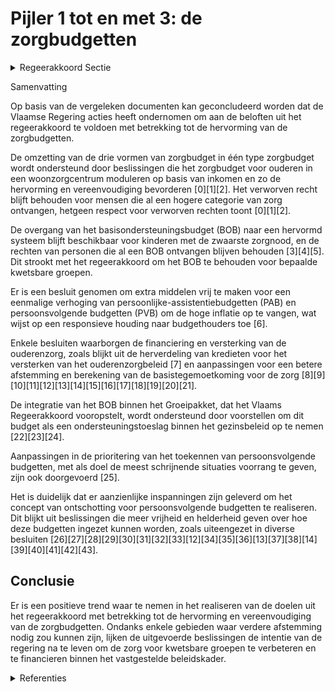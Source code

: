 # Pijler 1 tot en met 3: de zorgbudgetten

<details>
        <summary>Regeerakkoord Sectie </summary>
        <p>1.2.4.1 Pijler 1 tot en met 3: de zorgbudgetten De drie vormen van zorgbudget worden hervormd tot 1 type zorgbudget met 1 uniek inschalingsinstrument (BelRAI). Er wordt daarbij respect opgebracht voor verworven rechten. Met deze hervorming verdwijnt het concept van basisondersteuningsbudget (BOB) behalve voor de kinderen die recht hebben op dit budget ten gevolge van de zwaarste inschaling in de zorgtoeslag uit het groeipakket. We zetten daarbij in op extra middelen o.a. voor de persoonsvol-gende budgetten. We moeten de middelen prioritair inzetten op ondersteuning. Door de ontschotting zullen deze persoons-volgende budgetten ook inzetbaar zijn in voorzieningen buiten het VAPH als de inschaling hiertoe toegang opent. We vereenvoudigen en versterken het zorgbudget ouderen met het oog op een betere betaalbaarheid van het woonzorg-centrum, waarbij we de aanrekening van (on)roerende goederen in het inkomens-onderzoek herzien naar marktconforme tarieven om zo het onrechtvaardig verschil weg te werken tussen de oudere die zijn woning heeft verkocht en de oudere die zijn woning verhuurt. Voor de bewoners van een WZC wordt het zorgbudget enkel gemoduleerd op basis van het inkomen. Zo maken we het eenvoudiger en verhogen we de betaal-baarheid van het WZC. </p>
        </details> 

Samenvatting

Op basis van de vergeleken documenten kan geconcludeerd worden dat de Vlaamse Regering acties heeft ondernomen om aan de beloften uit het regeerakkoord te voldoen met betrekking tot de hervorming van de zorgbudgetten.

De omzetting van de drie vormen van zorgbudget in één type zorgbudget wordt ondersteund door beslissingen die het zorgbudget voor ouderen in een woonzorgcentrum moduleren op basis van inkomen en zo de hervorming en vereenvoudiging bevorderen \[0\]\[1\]\[2\]. Het verworven recht blijft behouden voor mensen die al een hogere categorie van zorg ontvangen, hetgeen respect voor verworven rechten toont \[0\]\[1\]\[2\].

De overgang van het basisondersteuningsbudget (BOB) naar een hervormd systeem blijft beschikbaar voor kinderen met de zwaarste zorgnood, en de rechten van personen die al een BOB ontvangen blijven behouden \[3\]\[4\]\[5\]. Dit strookt met het regeerakkoord om het BOB te behouden voor bepaalde kwetsbare groepen.

Er is een besluit genomen om extra middelen vrij te maken voor een eenmalige verhoging van persoonlijke-assistentiebudgetten (PAB) en persoonsvolgende budgetten (PVB) om de hoge inflatie op te vangen, wat wijst op een responsieve houding naar budgethouders toe \[6\].

Enkele besluiten waarborgen de financiering en versterking van de ouderenzorg, zoals blijkt uit de herverdeling van kredieten voor het versterken van het ouderenzorgbeleid \[7\] en aanpassingen voor een betere afstemming en berekening van de basistegemoetkoming voor de zorg \[8\]\[9\]\[10\]\[11\]\[12\]\[13\]\[14\]\[15\]\[16\]\[17\]\[18\]\[19\]\[20\]\[21\].

De integratie van het BOB binnen het Groeipakket, dat het Vlaams Regeerakkoord vooropstelt, wordt ondersteund door voorstellen om dit budget als een ondersteuningstoeslag binnen het gezinsbeleid op te nemen \[22\]\[23\]\[24\].

Aanpassingen in de prioritering van het toekennen van persoonsvolgende budgetten, met als doel de meest schrijnende situaties voorrang te geven, zijn ook doorgevoerd \[25\].

Het is duidelijk dat er aanzienlijke inspanningen zijn geleverd om het concept van ontschotting voor persoonsvolgende budgetten te realiseren. Dit blijkt uit beslissingen die meer vrijheid en helderheid geven over hoe deze budgetten ingezet kunnen worden, zoals uiteengezet in diverse besluiten \[26\]\[27\]\[28\]\[29\]\[30\]\[31\]\[32\]\[33\]\[12\]\[34\]\[35\]\[36\]\[13\]\[37\]\[38\]\[14\]\[39\]\[40\]\[41\]\[42\]\[43\].

## Conclusie

Er is een positieve trend waar te nemen in het realiseren van de doelen uit het regeerakkoord met betrekking tot de hervorming en vereenvoudiging van de zorgbudgetten. Ondanks enkele gebieden waar verdere afstemming nodig zou kunnen zijn, lijken de uitgevoerde beslissingen de intentie van de regering na te leven om de zorg voor kwetsbare groepen te verbeteren en te financieren binnen het vastgestelde beleidskader.

<details>
        <summary> Referenties</summary>
        
**[\[0\]](https://beslissingenvlaamseregering.vlaanderen.be/?search=Zorgbudget%20voor%20ouderen%20met%20een%20zorgnood%20in%20een%20woonzorgcentrum%3A%20wijzigingsbesluit&dateOption=select&startDate=2023-02-03T09%3A00%3A00Z&endDate=2023-02-03T09%3A00%3A00Z)** : **(2023-02-03)** Zorgbudget voor ouderen met een zorgnood in een woonzorgcentrum: wijzigingsbesluit 

**[\[1\]](https://beslissingenvlaamseregering.vlaanderen.be/?search=Zorgbudget%20voor%20ouderen%20met%20een%20zorgnood%20in%20een%20woonzorgcentrum%3A%20wijzigingsbesluit&dateOption=select&startDate=2023-03-24T09%3A00%3A00Z&endDate=2023-03-24T09%3A00%3A00Z)** : **(2023-03-24)** Zorgbudget voor ouderen met een zorgnood in een woonzorgcentrum: wijzigingsbesluit 

**[\[2\]](https://beslissingenvlaamseregering.vlaanderen.be/?search=Zorgbudget%20voor%20ouderen%20met%20een%20zorgnood&dateOption=select&startDate=2022-12-16T09%3A00%3A00Z&endDate=2022-12-16T09%3A00%3A00Z)** : **(2022-12-16)** Zorgbudget voor ouderen met een zorgnood 

**[\[3\]](https://beslissingenvlaamseregering.vlaanderen.be/?search=Vlaamse%20sociale%20bescherming%3A%20wijziging%20regeling%20basisondersteuningsbudget&dateOption=select&startDate=2020-09-25T08%3A00%3A00Z&endDate=2020-09-25T08%3A00%3A00Z)** : **(2020-09-25)** Vlaamse sociale bescherming: wijziging regeling basisondersteuningsbudget 

**[\[4\]](https://beslissingenvlaamseregering.vlaanderen.be/?search=Vlaamse%20sociale%20bescherming%3A%20wijzigingen%20met%20betrekking%20tot%20basisondersteuningsbudget&dateOption=select&startDate=2020-11-20T09%3A00%3A00Z&endDate=2020-11-20T09%3A00%3A00Z)** : **(2020-11-20)** Vlaamse sociale bescherming: wijzigingen met betrekking tot basisondersteuningsbudget 

**[\[5\]](https://beslissingenvlaamseregering.vlaanderen.be/?search=Vlaamse%20sociale%20bescherming%3A%20wijziging%20basisondersteuningsbudget&dateOption=select&startDate=2020-12-23T16%3A30%3A00Z&endDate=2020-12-23T16%3A30%3A00Z)** : **(2020-12-23)** Vlaamse sociale bescherming: wijziging basisondersteuningsbudget 

**[\[6\]](https://beslissingenvlaamseregering.vlaanderen.be/?search=E%C3%A9nmalige%20verhoging%20persoonlijke-assitentiebudgetten%20en%20persoonsvolgende%20budgetten%20voor%20personen%20met%20een%20handicap&dateOption=select&startDate=2022-11-25T11%3A00%3A00Z&endDate=2022-11-25T11%3A00%3A00Z)** : **(2022-11-25)** Eénmalige verhoging persoonlijke-assitentiebudgetten en persoonsvolgende budgetten voor personen met een handicap 

**[\[7\]](https://beslissingenvlaamseregering.vlaanderen.be/?search=Herverdeling%20provisioneel%20krediet%3A%20versterking%20ouderenzorgbeleid&dateOption=select&startDate=2023-12-22T09%3A00%3A00Z&endDate=2023-12-22T09%3A00%3A00Z)** : **(2023-12-22)** Herverdeling provisioneel krediet: versterking ouderenzorgbeleid 

**[\[8\]](https://beslissingenvlaamseregering.vlaanderen.be/?search=Wijzigingen%20berekening%20basistegemoetkoming%20zorg%20in%20woonzorgcentra%2C%20centra%20voor%20kortverblijf%20en%20centra%20voor%20dagverzorging&dateOption=select&startDate=2020-04-24T08%3A00%3A00Z&endDate=2020-04-24T08%3A00%3A00Z)** : **(2020-04-24)** Wijzigingen berekening basistegemoetkoming zorg in woonzorgcentra, centra voor kortverblijf en centra voor dagverzorging 

**[\[9\]](https://beslissingenvlaamseregering.vlaanderen.be/?search=Informatiseringstrajecten%20residenti%C3%ABle%20ouderenzorg%3A%20uitbetaling%20subsidieschijven&dateOption=select&startDate=2019-11-08T09%3A00%3A00Z&endDate=2019-11-08T09%3A00%3A00Z)** : **(2019-11-08)** Informatiseringstrajecten residentiële ouderenzorg: uitbetaling subsidieschijven 

**[\[10\]](https://beslissingenvlaamseregering.vlaanderen.be/?search=Aanpassing%20grenswaarden%20BelRAI%20Screener%3A%20wijzigingsbesluit&dateOption=select&startDate=2022-05-13T08%3A00%3A00Z&endDate=2022-05-13T08%3A00%3A00Z)** : **(2022-05-13)** Aanpassing grenswaarden BelRAI Screener: wijzigingsbesluit 

**[\[11\]](https://beslissingenvlaamseregering.vlaanderen.be/?search=Berekening%20financiering%20voorzieningen%20residenti%C3%ABle%20ouderenzorg%3A%20eCalcura&dateOption=select&startDate=2023-11-23T16%3A00%3A00Z&endDate=2023-11-23T16%3A00%3A00Z)** : **(2023-11-23)** Berekening financiering voorzieningen residentiële ouderenzorg: eCalcura 

**[\[12\]](https://beslissingenvlaamseregering.vlaanderen.be/?search=Experiment%20voor%20de%20gedeeltelijke%20terbeschikkingstelling%20van%20budgetten%20voor%20niet-rechtstreeks%20toegankelijke%20zorg%20en%20ondersteuning%20aan%20personen%20met%20een%20handicap%20in%20prioriteitengroep%20twee&dateOption=select&startDate=2022-07-15T08%3A00%3A00Z&endDate=2022-07-15T08%3A00%3A00Z)** : **(2022-07-15)** Experiment voor de gedeeltelijke terbeschikkingstelling van budgetten voor niet-rechtstreeks toegankelijke zorg en ondersteuning aan personen met een handicap in prioriteitengroep twee 

**[\[13\]](https://beslissingenvlaamseregering.vlaanderen.be/?search=Experiment%20voor%20de%20gedeeltelijke%20terbeschikkingstelling%20van%20budgetten%20voor%20niet-rechtstreeks%20toegankelijke%20zorg%20en%20ondersteuning%20aan%20personen%20met%20een%20handicap%20in%20prioriteitengroep%20twee&dateOption=select&startDate=2022-09-16T08%3A00%3A00Z&endDate=2022-09-16T08%3A00%3A00Z)** : **(2022-09-16)** Experiment voor de gedeeltelijke terbeschikkingstelling van budgetten voor niet-rechtstreeks toegankelijke zorg en ondersteuning aan personen met een handicap in prioriteitengroep twee 

**[\[14\]](https://beslissingenvlaamseregering.vlaanderen.be/?search=Berekening%20financiering%20voorzieningen%20residenti%C3%ABle%20ouderenzorg%3A%20e-Calcura&dateOption=select&startDate=2023-07-07T09%3A00%3A00Z&endDate=2023-07-07T09%3A00%3A00Z)** : **(2023-07-07)** Berekening financiering voorzieningen residentiële ouderenzorg: e-Calcura 

**[\[15\]](https://beslissingenvlaamseregering.vlaanderen.be/?search=Vaststelling%20investeringssubsidie%20en%20de%20bouwtechnische%20en%20bouwfysische%20normen%20woonzorgvoorzieningen&dateOption=select&startDate=2019-12-13T09%3A00%3A00Z&endDate=2019-12-13T09%3A00%3A00Z)** : **(2019-12-13)** Vaststelling investeringssubsidie en de bouwtechnische en bouwfysische normen woonzorgvoorzieningen 

**[\[16\]](https://beslissingenvlaamseregering.vlaanderen.be/?search=Kinderopvang%3A%20wijziging%20diverse%20regelingen%20over%20de%20basissubsidie%2C%20de%20gelijkschakeling%20subsidies%20inkomenstarief%20en%20de%20transitiesubsidie&dateOption=select&startDate=2023-01-13T09%3A00%3A00Z&endDate=2023-01-13T09%3A00%3A00Z)** : **(2023-01-13)** Kinderopvang: wijziging diverse regelingen over de basissubsidie, de gelijkschakeling subsidies inkomenstarief en de transitiesubsidie 

**[\[17\]](https://beslissingenvlaamseregering.vlaanderen.be/?search=Verhogen%20plafond%20en%20aanpassing%20betaalmomenten%20derde%20luik%20gezondheidsinstellingen&dateOption=select&startDate=2020-05-15T08%3A00%3A00Z&endDate=2020-05-15T08%3A00%3A00Z)** : **(2020-05-15)** Verhogen plafond en aanpassing betaalmomenten derde luik gezondheidsinstellingen 

**[\[18\]](https://beslissingenvlaamseregering.vlaanderen.be/?search=Subsidieregeling%20voor%20vergunde%20bijstandsorganisaties%20PVB%20en%20PAB%3A%20wijzigingsbesluit&dateOption=select&startDate=2021-04-23T08%3A00%3A00Z&endDate=2021-04-23T08%3A00%3A00Z)** : **(2021-04-23)** Subsidieregeling voor vergunde bijstandsorganisaties PVB en PAB: wijzigingsbesluit 

**[\[19\]](https://beslissingenvlaamseregering.vlaanderen.be/?search=Plan%20Vlaamse%20Veerkracht%3A%20Uitrol%20uitbreidingsbeleid%202021%20voor%20personen%20met%20een%20handicap%20met%20ondersteuningsnoden&dateOption=select&startDate=2021-07-16T06%3A00%3A00Z&endDate=2021-07-16T06%3A00%3A00Z)** : **(2021-07-16)** Plan Vlaamse Veerkracht: Uitrol uitbreidingsbeleid 2021 voor personen met een handicap met ondersteuningsnoden 

**[\[20\]](https://beslissingenvlaamseregering.vlaanderen.be/?search=Uitbreiding%20spoedprocedure%20aanvraag%20persoonsvolgend%20budget&dateOption=select&startDate=2023-12-22T09%3A00%3A00Z&endDate=2023-12-22T09%3A00%3A00Z)** : **(2023-12-22)** Uitbreiding spoedprocedure aanvraag persoonsvolgend budget 

**[\[21\]](https://beslissingenvlaamseregering.vlaanderen.be/?search=Vlaams%20intersectoraal%20akkoord%20%28VIA6%29%3A%20maatregelen%20kwaliteit%20ouderenzorg&dateOption=select&startDate=2021-06-25T08%3A00%3A00Z&endDate=2021-06-25T08%3A00%3A00Z)** : **(2021-06-25)** Vlaams intersectoraal akkoord (VIA6): maatregelen kwaliteit ouderenzorg 

**[\[22\]](https://beslissingenvlaamseregering.vlaanderen.be/?search=Wijziging%20decreet%20toelagen%20in%20het%20gezinsbeleid%3A%20Invoering%20ondersteuningstoeslag&dateOption=select&startDate=2021-07-09T08%3A00%3A00Z&endDate=2021-07-09T08%3A00%3A00Z)** : **(2021-07-09)** Wijziging decreet toelagen in het gezinsbeleid: Invoering ondersteuningstoeslag 

**[\[23\]](https://beslissingenvlaamseregering.vlaanderen.be/?search=Wijziging%20decreet%20toelagen%20in%20het%20gezinsbeleid%3A%20Invoering%20ondersteuningstoeslag&dateOption=select&startDate=2022-01-21T09%3A00%3A00Z&endDate=2022-01-21T09%3A00%3A00Z)** : **(2022-01-21)** Wijziging decreet toelagen in het gezinsbeleid: Invoering ondersteuningstoeslag 

**[\[24\]](https://beslissingenvlaamseregering.vlaanderen.be/?search=Wijziging%20decreet%20toelagen%20in%20het%20gezinsbeleid%3A%20Invoering%20ondersteuningstoeslag&dateOption=select&startDate=2022-04-22T08%3A00%3A00Z&endDate=2022-04-22T08%3A00%3A00Z)** : **(2022-04-22)** Wijziging decreet toelagen in het gezinsbeleid: Invoering ondersteuningstoeslag 

**[\[25\]](https://beslissingenvlaamseregering.vlaanderen.be/?search=Prioriteringscriteria%20persoonsvolgend%20budget%3A%20%27onhoudbaarheid%20situatie%27%20als%20doorslaggevend%20argument&dateOption=select&startDate=2020-07-17T08%3A00%3A00Z&endDate=2020-07-17T08%3A00%3A00Z)** : **(2020-07-17)** Prioriteringscriteria persoonsvolgend budget: 'onhoudbaarheid situatie' als doorslaggevend argument 

**[\[26\]](https://beslissingenvlaamseregering.vlaanderen.be/?search=Besluit%20besteding%20persoonsvolgend%20budget%3A%20wegwerken%20onduidelijkheden%20en%20inconsistenties&dateOption=select&startDate=2023-12-15T09%3A00%3A00Z&endDate=2023-12-15T09%3A00%3A00Z)** : **(2023-12-15)** Besluit besteding persoonsvolgend budget: wegwerken onduidelijkheden en inconsistenties 

**[\[27\]](https://beslissingenvlaamseregering.vlaanderen.be/?search=Eindejaarspremie%20voor%20PAB-%20en%20PVB-assistenten%20en%20begeleiders&dateOption=select&startDate=2020-10-23T08%3A00%3A00Z&endDate=2020-10-23T08%3A00%3A00Z)** : **(2020-10-23)** Eindejaarspremie voor PAB- en PVB-assistenten en begeleiders 

**[\[28\]](https://beslissingenvlaamseregering.vlaanderen.be/?search=Bestedingsmogelijkheden%20persoonlijke-assistentiebudget%20%28PAB%29%20minderjarige%20personen%20met%20een%20handicap%3A%20wijzigingsbesluit&dateOption=select&startDate=2022-06-24T08%3A00%3A00Z&endDate=2022-06-24T08%3A00%3A00Z)** : **(2022-06-24)** Bestedingsmogelijkheden persoonlijke-assistentiebudget (PAB) minderjarige personen met een handicap: wijzigingsbesluit 

**[\[29\]](https://beslissingenvlaamseregering.vlaanderen.be/?search=Eindejaarspremie%20voor%20PAB-%20en%20PVB-assistenten%20en%20begeleiders&dateOption=select&startDate=2020-12-11T09%3A00%3A00Z&endDate=2020-12-11T09%3A00%3A00Z)** : **(2020-12-11)** Eindejaarspremie voor PAB- en PVB-assistenten en begeleiders 

**[\[30\]](https://beslissingenvlaamseregering.vlaanderen.be/?search=Persoonlijke-assistentiebudget%20%28PAB%29%3A%20uitvoering%205de%20Vlaams%20Intersectoraal%20Akkoord%20en%20dossierbehandeling&dateOption=select&startDate=2020-09-18T08%3A00%3A00Z&endDate=2020-09-18T08%3A00%3A00Z)** : **(2020-09-18)** Persoonlijke-assistentiebudget (PAB): uitvoering 5de Vlaams Intersectoraal Akkoord en dossierbehandeling 

**[\[31\]](https://beslissingenvlaamseregering.vlaanderen.be/?search=Bestedingsmogelijkheden%20persoonlijke-assistentiebudget%20%28PAB%29%20minderjarige%20personen%20met%20een%20handicap&dateOption=select&startDate=2022-05-06T08%3A00%3A00Z&endDate=2022-05-06T08%3A00%3A00Z)** : **(2022-05-06)** Bestedingsmogelijkheden persoonlijke-assistentiebudget (PAB) minderjarige personen met een handicap 

**[\[32\]](https://beslissingenvlaamseregering.vlaanderen.be/?search=Persoonlijke-assistentiebudget%20%28PAB%29%3A%20uitvoering%205e%20Vlaams%20Intersectoraal%20Akkoord%20en%20dossierbehandeling&dateOption=select&startDate=2020-11-20T09%3A00%3A00Z&endDate=2020-11-20T09%3A00%3A00Z)** : **(2020-11-20)** Persoonlijke-assistentiebudget (PAB): uitvoering 5e Vlaams Intersectoraal Akkoord en dossierbehandeling 

**[\[33\]](https://beslissingenvlaamseregering.vlaanderen.be/?search=Voorwaarden%20toekenning%20persoonlijke-assistentiebudget%20aan%20personen%20met%20een%20handicap%3A%20wegwerken%20onduidelijkheden%20en%20inconsistenties&dateOption=select&startDate=2023-12-15T09%3A00%3A00Z&endDate=2023-12-15T09%3A00%3A00Z)** : **(2023-12-15)** Voorwaarden toekenning persoonlijke-assistentiebudget aan personen met een handicap: wegwerken onduidelijkheden en inconsistenties 

**[\[34\]](https://beslissingenvlaamseregering.vlaanderen.be/?search=Voorwaarden%20toekenning%20persoonlijke-assistentiebudget%20%28PAB%29%3A%20wijzigingsbesluit&dateOption=select&startDate=2021-11-19T09%3A00%3A00Z&endDate=2021-11-19T09%3A00%3A00Z)** : **(2021-11-19)** Voorwaarden toekenning persoonlijke-assistentiebudget (PAB): wijzigingsbesluit 

**[\[35\]](https://beslissingenvlaamseregering.vlaanderen.be/?search=Vereenvoudiging%20van%20de%20toeleidingsprocedure%20naar%20een%20persoonsvolgend%20budget&dateOption=select&startDate=2023-06-16T08%3A00%3A00Z&endDate=2023-06-16T08%3A00%3A00Z)** : **(2023-06-16)** Vereenvoudiging van de toeleidingsprocedure naar een persoonsvolgend budget 

**[\[36\]](https://beslissingenvlaamseregering.vlaanderen.be/?search=Subsidie%20opbouw%20en%20versterking%20boekhouding%20woonzorgcentra&dateOption=select&startDate=2023-12-22T09%3A00%3A00Z&endDate=2023-12-22T09%3A00%3A00Z)** : **(2023-12-22)** Subsidie opbouw en versterking boekhouding woonzorgcentra 

**[\[37\]](https://beslissingenvlaamseregering.vlaanderen.be/?search=Beheersing%20capaciteit%20centra%20voor%20dagverzorging%2C%20centra%20voor%20dagopvang%20en%20lokale%20dienstencentra&dateOption=select&startDate=2023-05-12T08%3A00%3A00Z&endDate=2023-05-12T08%3A00%3A00Z)** : **(2023-05-12)** Beheersing capaciteit centra voor dagverzorging, centra voor dagopvang en lokale dienstencentra 

**[\[38\]](https://beslissingenvlaamseregering.vlaanderen.be/?search=Verdeling%20middelen%20VAPH%20voor%20niet%20rechtstreeks%20toegankelijke%20zorg%20en%20ondersteuning%20voor%20het%20jaar%202021&dateOption=select&startDate=2021-03-19T09%3A00%3A00Z&endDate=2021-03-19T09%3A00%3A00Z)** : **(2021-03-19)** Verdeling middelen VAPH voor niet rechtstreeks toegankelijke zorg en ondersteuning voor het jaar 2021 

**[\[39\]](https://beslissingenvlaamseregering.vlaanderen.be/?search=Subsidieregeling%20voor%20vergunde%20bijstandsorganisaties%20PVB%20en%20PAB%3A%20wijzigingsbesluit&dateOption=select&startDate=2021-07-09T08%3A00%3A00Z&endDate=2021-07-09T08%3A00%3A00Z)** : **(2021-07-09)** Subsidieregeling voor vergunde bijstandsorganisaties PVB en PAB: wijzigingsbesluit 

**[\[40\]](https://beslissingenvlaamseregering.vlaanderen.be/?search=Verhogen%20plafond%20en%20aanpassing%20betaalmomenten%20derde%20luik%20gezondheidsinstellingen&dateOption=select&startDate=2020-06-26T08%3A00%3A00Z&endDate=2020-06-26T08%3A00%3A00Z)** : **(2020-06-26)** Verhogen plafond en aanpassing betaalmomenten derde luik gezondheidsinstellingen 

**[\[41\]](https://beslissingenvlaamseregering.vlaanderen.be/?search=Erkenningsvoorwaarden%20en%20financieringssysteem%20centra%20voor%20kortverblijf%20type%203%3A%20wijzigingsbesluit&dateOption=select&startDate=2023-08-31T08%3A00%3A00Z&endDate=2023-08-31T08%3A00%3A00Z)** : **(2023-08-31)** Erkenningsvoorwaarden en financieringssysteem centra voor kortverblijf type 3: wijzigingsbesluit 

**[\[42\]](https://beslissingenvlaamseregering.vlaanderen.be/?search=Wijziging%20uitvoeringsbesluit%20zesde%20Vlaams%20Intersectoraal%20Akkoord%20%28VIA%206%29%3A%20kwaliteitsbudget%20geregionaliseerde%20sectoren&dateOption=select&startDate=2021-12-10T09%3A00%3A00Z&endDate=2021-12-10T09%3A00%3A00Z)** : **(2021-12-10)** Wijziging uitvoeringsbesluit zesde Vlaams Intersectoraal Akkoord (VIA 6): kwaliteitsbudget geregionaliseerde sectoren 

**[\[43\]](https://beslissingenvlaamseregering.vlaanderen.be/?search=Erkenningsvoorwaarden%20en%20financieringssysteem%20centra%20voor%20kortverblijf%20type%203%3A%20wijzigingsbesluit&dateOption=select&startDate=2023-10-20T08%3A00%3A00Z&endDate=2023-10-20T08%3A00%3A00Z)** : **(2023-10-20)** Erkenningsvoorwaarden en financieringssysteem centra voor kortverblijf type 3: wijzigingsbesluit 
        </details> 

